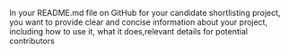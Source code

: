 In your README.md file on GitHub for your candidate shortlisting project, you want to provide clear and concise information about your project, including how to use it, what it does,relevant details for potential contributors
